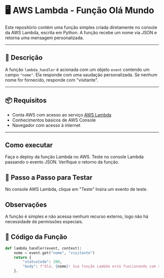 # 🖥️ AWS Lambda - Função Olá Mundo

Este repositório contém uma função simples criada diretamente no console da AWS Lambda, escrita em Python. A função recebe um nome via JSON e retorna uma mensagem personalizada.

---

## 📌 Descrição

A função `lambda_handler` é acionada com um objeto `event` contendo um campo `"nome"`. 
Ela responde com uma saudação personalizada. Se nenhum nome for fornecido, responde com "visitante".

---

## 📦 Requisitos

- Conta AWS com acesso ao serviço [AWS Lambda](https://console.aws.amazon.com/lambda/)
- Conhecimentos básicos de AWS Console
- Navegador com acesso à internet

---

## Como executar
Faça o deploy da função Lambda no AWS.
Teste no console Lambda passando o evento JSON.
Verifique o retorno da função.

## 🧭 Passo a Passo para Testar
No console AWS Lambda, clique em "Teste"
Insira um evento de teste.

## Observações
A função é simples e não acessa nenhum recurso externo, logo não há necessidade de permissões especiais.


## 🚀 Código da Função

```python
def lambda_handler(event, context):
    nome = event.get("nome", "visitante")
    return {
        "statusCode": 200,
        "body": f"Olá, {nome}! Sua função Lambda está funcionando com sucesso."
    }.


